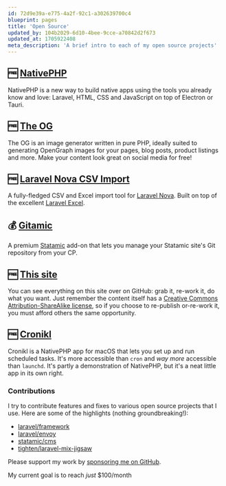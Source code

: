 ```yaml
---
id: 72d9e39a-e775-4a2f-92c1-a302639700c4
blueprint: pages
title: 'Open Source'
updated_by: 104b2029-6d10-4bee-9cce-a70842d2f673
updated_at: 1705922408
meta_description: 'A brief intro to each of my open source projects'
---
```

## 🆓 <a href="https://nativephp.com/" target="_blank">NativePHP</a>

NativePHP is a new way to build native apps using the tools you already know and love: Laravel, HTML, CSS and JavaScript on top of Electron or Tauri.

## 🆓 <a href="https://github.com/simonhamp/the-og" target="_blank">The OG</a>

The OG is an image generator written in pure PHP, ideally suited to generating OpenGraph images for your pages, blog posts, product listings and more. Make your content look great on social media for free!

## 🆓 <a href="https://github.com/simonhamp/laravel-nova-csv-import" target="_blank">Laravel Nova CSV Import</a>

A fully-fledged CSV and Excel import tool for [Laravel Nova](https://nova.laravel.com). Built on top of the excellent [Laravel Excel](https://laravel-excel.com).

## 💰 <a href="https://gitamic.simonhamp.me/" target="_blank">Gitamic</a>

A premium [Statamic](https://statamic.com) add-on that lets you manage your Statamic site's Git repository from your CP.

## 🆓 <a href="https://github.com/simonhamp/dotme" target="_blank">This site</a>

You can see everything on this site over on GitHub: grab it, re-work it, do what you want. Just remember the content itself has a [Creative Commons Attribution-ShareAlike license](https://creativecommons.org/licenses/by-sa/4.0/), so if you choose to re-publish or-re-work it, you must afford others the same opportunity.

## 🆓 <a href="https://github.com/simonhamp/dotme" target="_blank">Cronikl</a>

Cronikl is a NativePHP app for macOS that lets you set up and run scheduled tasks. It's more accessible than `cron` and _way more_ accessible than `launchd`. It's partly a demonstration of NativePHP, but it's a neat little app in its own right.


### Contributions

I try to contribute features and fixes to various open source projects that I use. Here are some of the highlights (nothing groundbreaking!):

- [laravel/framework](https://github.com/laravel/framework/commits?author=simonhamp)
- [laravel/envoy](https://github.com/laravel/envoy/commits?author=simonhamp)
- [statamic/cms](https://github.com/statamic/cms/commits?author=simonhamp)
- [tighten/laravel-mix-jigsaw](https://github.com/tighten/laravel-mix-jigsaw/commits?author=simonhamp)

Please support my work by <a href="https://github.com/sponsors/simonhamp" target="_blank">sponsoring me on GitHub</a>.
  
My current goal is to reach _just_ $100/month